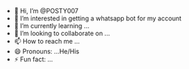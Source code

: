 - 👋 Hi, I’m @POSTY007
- 👀 I’m interested in getting a whatsapp bot for my account
- 🌱 I’m currently learning ...
- 💞️ I’m looking to collaborate on ...
- 📫 How to reach me ...
- 😄 Pronouns: ...He/His
- ⚡ Fun fact: ...

<!---
POSTY007/POSTY007 is a ✨ special ✨ repository because its `README.md` (this file) appears on your GitHub profile.
You can click the Preview link to take a look at your changes.
--->
